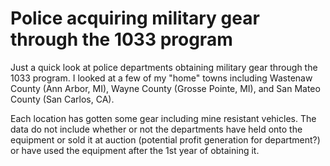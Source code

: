 # Police acquiring military gear through the 1033 program
Just a quick look at police departments obtaining military gear through the 1033 program. I looked at a few of my "home" towns including Wastenaw County (Ann Arbor, MI), Wayne County (Grosse Pointe, MI), and San Mateo County (San Carlos, CA). 

Each location has gotten some gear including mine resistant vehicles. The data do not include whether or not the departments have held onto the equipment or sold it at auction (potential profit generation for department?) or have used the equipment after the 1st year of obtaining it. 
